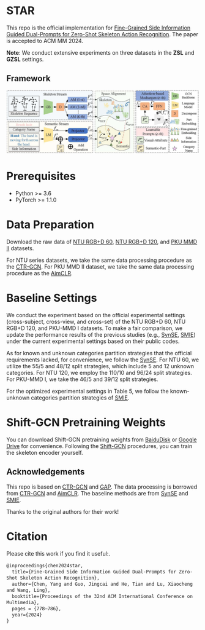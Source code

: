 # STAR
This repo is the official implementation for [Fine-Grained Side Information Guided Dual-Prompts for Zero-Shot Skeleton Action Recognition](https://dl.acm.org/doi/10.1145/3664647.3681196). The paper is accepted to ACM MM 2024.

**Note**: We conduct extensive experiments on three datasets in the **ZSL** and **GZSL** settings. 

## Framework
![image](src/framework.jpg)

# Prerequisites

- Python >= 3.6
- PyTorch >= 1.1.0

# Data Preparation

Download the raw data of [NTU RGB+D 60](https://rose1.ntu.edu.sg/dataset/actionRecognition), [NTU RGB+D 120](https://rose1.ntu.edu.sg/dataset/actionRecognition), and [PKU MMD II](https://www.icst.pku.edu.cn/struct/Projects/PKUMMD.html) datasets.

For NTU series datasets, we take the same data processing procedure as the [CTR-GCN](https://github.com/Uason-Chen/CTR-GCN). For PKU MMD II dataset, we take the same data processing procedure as the [AimCLR](https://github.com/Levigty/AimCLR).


# Baseline Settings
We conduct the experiment based on the official experimental settings (cross-subject, cross-view, and cross-set) of the NTU RGB+D 60, NTU RGB+D 120, and PKU-MMD I datasets. To make a fair comparison, we update the performance results of the previous studies (e.g., [SynSE](https://github.com/skelemoa/synse-zsl), [SMIE](https://github.com/YujieOuO/SMIE)) under the current experimental settings based on their public codes.

As for known and unknown categories partition strategies that the official requirements lacked, for convenience, we follow the [SynSE](https://github.com/skelemoa/synse-zsl). For NTU 60, we utilize the 55/5 and 48/12 split strategies, which include 5 and 12 unknown categories. For NTU 120, we employ the 110/10 and 96/24 split strategies. For PKU-MMD I, we take the 46/5 and 39/12 split strategies. 

For the optimized experimental settings in Table 5, we follow the known-unknown categories partition strategies of [SMIE](https://github.com/YujieOuO/SMIE).

# Shift-GCN Pretraining Weights
You can download Shift-GCN pretraining weights from [BaiduDisk](https://pan.baidu.com/s/1fz7OAc1MS0ZNdBQADndozg?pwd=r5gd) or [Google Drive](https://drive.google.com/file/d/1O4HrjU0NkBFNCNhPNoPN4xyNDYps5R0D/view?usp=sharing) for convenience. Following the [Shift-GCN](https://github.com/kchengiva/Shift-GCN) procedures, you can train the skeleton encoder yourself.

## Acknowledgements

This repo is based on [CTR-GCN](https://github.com/Uason-Chen/CTR-GCN) and [GAP](https://github.com/MartinXM/GAP). The data processing is borrowed from [CTR-GCN](https://github.com/Uason-Chen/CTR-GCN) and [AimCLR](https://github.com/Levigty/AimCLR). The baseline methods are from [SynSE](https://github.com/skelemoa/synse-zsl) and [SMIE](https://github.com/YujieOuO/SMIE).

Thanks to the original authors for their work!

# Citation

Please cite this work if you find it useful:.
```
@inproceedings{chen2024star,
  title={Fine-Grained Side Information Guided Dual-Prompts for Zero-Shot Skeleton Action Recognition},
  author={Chen, Yang and Guo, Jingcai and He, Tian and Lu, Xiaocheng and Wang, Ling},
  booktitle={Proceedings of the 32nd ACM International Conference on Multimedia},
  pages = {778–786},
  year={2024}
}
```
